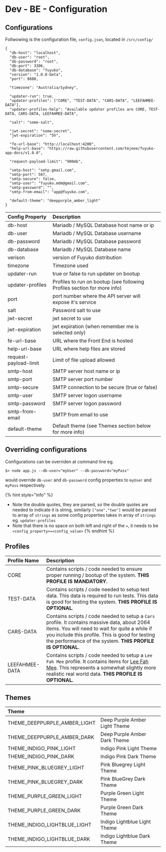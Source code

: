 # Dev - BE - Configuration

## Configurations

Follwowing is the configuration file, `config.json`,  located in `/src/config/`

```text
{
  "db-host": "localhost",
  "db-user": "root",
  "db-password": "root",
  "db-port": 3306,
  "db-database": "fuyuko",
  "version": "1.0.0-beta",
  "port": 8888,

  "timezone": "Australia/Sydney",

  "updater-run": true,
  "updater-profiles": ["CORE", "TEST-DATA", "CARS-DATA", "LEEFAHMEE-DATA"],
  "updater-profiles-help": "Available updater profiles are CORE, TEST-DATA, CARS-DATA, LEEFAHMEE-DATA",

  "salt": "some-salt",

  "jwt-secret": "some-secret",
  "jwt-expiration": "5h",

  "fe-url-base": "http://localhost:4200",
  "help-url-base": "https://raw.githubusercontent.com/tmjeee/fuyuko-app-docs/v1.0.0",

  "request-payload-limit": "900mb",

  "smtp-host": "smtp.gmail.com",
  "smtp-port": 587,
  "smtp-secure": false,
  "smtp-user": "fuyuko.mdm@gmail.com",
  "smtp-password": "",
  "smtp-from-email": "app@fuyuko.com",

  "default-theme": "deeppurple_amber_light"
}

```

| Config Property | Description |
| :--- | :--- |
| db-host | Mariadb / MySQL Database host name or ip |
| db-user | Mariadb / MySQL Database username |
| db-password | Mariadb / MySQL Database password |
| db-database | Mariadb / MySQL Database name |
| verison | version of Fuyuko distribution |
| timezone | Timezone used |
| updater-run | true or false to run updater on bootup |
| updater-profiles | Profiles to run on bootup \(see following Profiles section for more info\) |
| port | port number where the API server will expose it's service |
| salt | Password salt to use |
| jwt-secret | jwt secret to use |
| jwt-expiration | jwt expiration \(when remember me is selected only\) |
| fe-url-base | URL where the Front End is hosted |
| help-url-base | URL where help files are stored |
| request-payload-limit | Limit of file upload allowed |
| smtp-host | SMTP server host name or ip |
| smtp-port | SMTP server port number |
| smtp-secure | SMTP connection to be secure \(true or false\) |
| smtp-user | SMTP server logon username |
| smtp-password | SMTP server logon password |
| smtp-from-email | SMTP from email to use |
| default-theme | Default theme \(see Themes section below for more info\) |

## Overriding configurations 

Configurations can be overriden at command line eg.

```text
$> node app.js --db-user="myUser" --db-password="myPass"
```

would override `db-user` and `db-password` config properties to `myUser` and `myPass` respectively.

{% hint style="info" %}
* Note the double quotes, they are parsed, so the double quotes are needed to indicate it is string, similarly `["one","two"]` would be parsed to array of `strings` as some config properties takes in array of `strings` eg. `updater-profiles`
* Note that there is no space on both left and right of the `=`, it needs to be `<config_property>=<config_value>`
{% endhint %}

## Profiles

| Profile Name | Description |
| :--- | :--- |
| CORE | Contains scripts / code needed to ensure proper running / bootup of the system. **THIS PROFILE IS MANDATORY.** |
| TEST-DATA | Contains scripts / code needed to setup test data. This data is required to run tests. This data is good for testing the system. **THIS PROFILE IS OPTIONAL**. |
| CARS-DATA | Contains scripts / code needed to setup a `Cars` profile. It contains massive data, about 2064 items. You will need to wait for quite a while if you include this profile. This is good for testing the performance of the system. **THIS PROFILE IS OPTIONAL.** |
| LEEFAHMEE-DATA | Contains scripts / code needed to setup a  `Lee Fah Mee` profile. It contains items for [Lee Fah Mee](http://www.leefahmee.com.my/products/). This represents a somewhat slightly more realistic real world data. **THIS PROFILE IS OPTIONAL.** |

## Themes

| Theme |  |
| :--- | :--- |
| THEME\_DEEPPURPLE\_AMBER\_LIGHT | Deep Purple Amber Light Theme |
| THEME\_DEEPPURPLE\_AMBER\_DARK | Deep Purple Amber Dark Theme |
| THEME\_INDIGO\_PINK\_LIGHT | Indigo Pink Light Theme |
| THEME\_INDIGO\_PINK\_DARK | Indigo Pink Dark Theme |
| THEME\_PINK\_BLUEGREY\_LIGHT | Pink Bluegrey Light Theme |
| THEME\_PINK\_BLUEGREY\_DARK | Pink BlueGrey Dark Theme |
| THEME\_PURPLE\_GREEN\_LIGHT | Purple Green Light Theme |
| THEME\_PURPLE\_GREEN\_DARK | Purple Green Dark Theme |
| THEME\_INDIGO\_LIGHTBLUE\_LIGHT | Indigo Lightblue Light Theme |
| THEME\_INDIGO\_LIGHTBLUE\_DARK | Indigo Lightblue Dark Theme |

